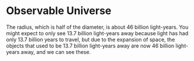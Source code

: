 # Observable Universe

The radius, which is half of the diameter, is about 46 billion light-years. You
might expect to only see 13.7 billion light-years away because light has had
only 13.7 billion years to travel, but due to the expansion of space, the
objects that used to be 13.7 billion light-years away are now 46 billion
light-years away, and we can see these.
